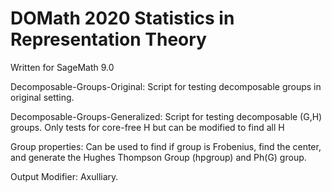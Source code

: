 # DOMath 2020 Statistics in Representation Theory 
Written for SageMath 9.0 

Decomposable-Groups-Original: Script for testing decomposable groups in original setting.

Decomposable-Groups-Generalized: Script for testing decomposable (G,H) groups. Only tests for core-free H but can be modified to find all H

Group properties: 
Can be used to find if group is Frobenius, find the center, and generate the Hughes Thompson Group (hpgroup) and Ph(G) group. 

Output Modifier:
Axulliary.
